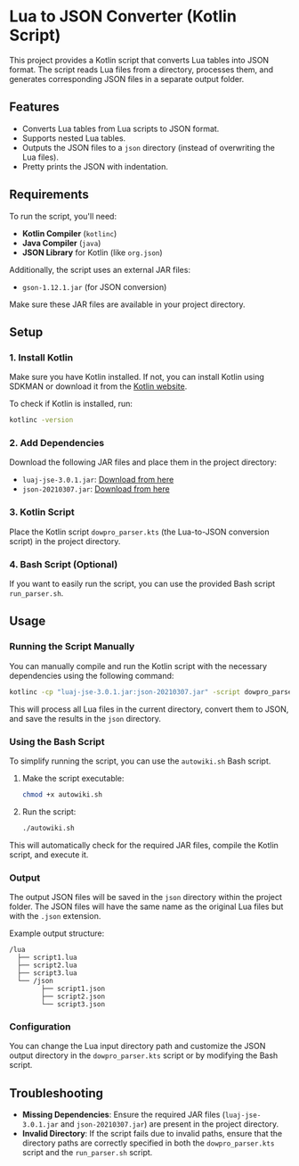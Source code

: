 # Lua to JSON Converter (Kotlin Script)

This project provides a Kotlin script that converts Lua tables into JSON format. The script reads Lua files from a directory, processes them, and generates corresponding JSON files in a separate output folder.

## Features

- Converts Lua tables from Lua scripts to JSON format.
- Supports nested Lua tables.
- Outputs the JSON files to a `json` directory (instead of overwriting the Lua files).
- Pretty prints the JSON with indentation.

## Requirements

To run the script, you'll need:
- **Kotlin Compiler** (`kotlinc`)
- **Java Compiler** (`java`)
- **JSON Library** for Kotlin (like `org.json`)

Additionally, the script uses an external JAR files:
- `gson-1.12.1.jar` (for JSON conversion)

Make sure these JAR files are available in your project directory.

## Setup

### 1. Install Kotlin

Make sure you have Kotlin installed. If not, you can install Kotlin using SDKMAN or download it from the [Kotlin website](https://kotlinlang.org/).

To check if Kotlin is installed, run:
```bash
kotlinc -version
```

### 2. Add Dependencies

Download the following JAR files and place them in the project directory:
- `luaj-jse-3.0.1.jar`: [Download from here](https://github.com/luaj/luaj)
- `json-20210307.jar`: [Download from here](https://mvnrepository.com/artifact/org.json/json)

### 3. Kotlin Script

Place the Kotlin script `dowpro_parser.kts` (the Lua-to-JSON conversion script) in the project directory.

### 4. Bash Script (Optional)

If you want to easily run the script, you can use the provided Bash script `run_parser.sh`.

## Usage

### Running the Script Manually

You can manually compile and run the Kotlin script with the necessary dependencies using the following command:

```bash
kotlinc -cp "luaj-jse-3.0.1.jar:json-20210307.jar" -script dowpro_parser.kts
```

This will process all Lua files in the current directory, convert them to JSON, and save the results in the `json` directory.

### Using the Bash Script

To simplify running the script, you can use the `autowiki.sh` Bash script.

1. Make the script executable:
   ```bash
   chmod +x autowiki.sh
   ```

2. Run the script:
   ```bash
   ./autowiki.sh
   ```

This will automatically check for the required JAR files, compile the Kotlin script, and execute it.

### Output

The output JSON files will be saved in the `json` directory within the project folder. The JSON files will have the same name as the original Lua files but with the `.json` extension.

Example output structure:

```
/lua
  ├── script1.lua
  ├── script2.lua
  ├── script3.lua
  └── /json
        ├── script1.json
        ├── script2.json
        └── script3.json
```

### Configuration

You can change the Lua input directory path and customize the JSON output directory in the `dowpro_parser.kts` script or by modifying the Bash script.

## Troubleshooting

- **Missing Dependencies**: Ensure the required JAR files (`luaj-jse-3.0.1.jar` and `json-20210307.jar`) are present in the project directory.
- **Invalid Directory**: If the script fails due to invalid paths, ensure that the directory paths are correctly specified in both the `dowpro_parser.kts` script and the `run_parser.sh` script.
